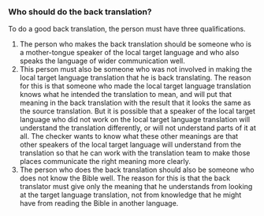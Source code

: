 
### Who should do the back translation?

To do a good back translation, the person must have three qualifications.

1. The person who makes the back translation should be someone who is a mother-tongue speaker of the local target language and who also speaks the language of wider communication well.
1. This person must also be someone who was not involved in making the local target language translation that he is back translating. The reason for this is that someone who made the local target language translation knows what he intended the translation to mean, and will put that meaning in the back translation with the result that it looks the same as the source translation. But it is possible that a speaker of the local target language who did not work on the local target language translation will understand the translation differently, or will not understand parts of it at all. The checker wants to know what these other meanings are that other speakers of the local target language will understand from the translation so that he can work with the translation team to make those places communicate the right meaning more clearly.
1. The person who does the back translation should also be someone who does not know the Bible well. The reason for this is that the back translator must give only the meaning that he understands from looking at the target language translation, not from knowledge that he might have from reading the Bible in another language.

